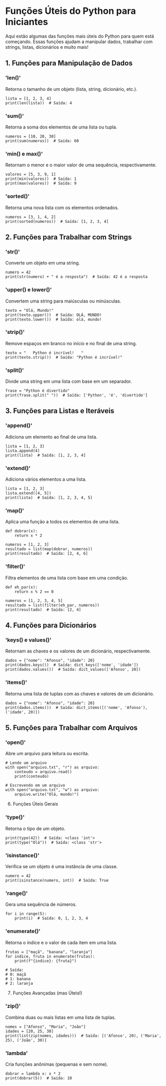 # Funções Úteis do Python para Iniciantes
Aqui estão algumas das funções mais úteis do Python para quem está começando. Essas funções ajudam a manipular dados, trabalhar com strings, listas, dicionários e muito mais!

## 1. Funções para Manipulação de Dados
### 'len()'
Retorna o tamanho de um objeto (lista, string, dicionário, etc.).

```
lista = [1, 2, 3, 4]
print(len(lista))  # Saída: 4
```
### 'sum()'
Retorna a soma dos elementos de uma lista ou tupla.

```
numeros = [10, 20, 30]
print(sum(numeros))  # Saída: 60
```
### 'min() e max()'
Retornam o menor e o maior valor de uma sequência, respectivamente.

```
valores = [5, 3, 9, 1]
print(min(valores))  # Saída: 1
print(max(valores))  # Saída: 9
```
### 'sorted()'
Retorna uma nova lista com os elementos ordenados.

```
numeros = [3, 1, 4, 2]
print(sorted(numeros))  # Saída: [1, 2, 3, 4]
```
## 2. Funções para Trabalhar com Strings
### 'str()'
Converte um objeto em uma string.

```
numero = 42
print(str(numero) + " é a resposta")  # Saída: 42 é a resposta
```
### 'upper() e lower()'
Convertem uma string para maiúsculas ou minúsculas.

```
texto = "Olá, Mundo!"
print(texto.upper())  # Saída: OLÁ, MUNDO!
print(texto.lower())  # Saída: olá, mundo!
```
### 'strip()'
Remove espaços em branco no início e no final de uma string.

```
texto = "   Python é incrível!   "
print(texto.strip())  # Saída: "Python é incrível!"
```
### 'split()'
Divide uma string em uma lista com base em um separador.

```
frase = "Python é divertido"
print(frase.split(" "))  # Saída: ['Python', 'é', 'divertido']
```
## 3. Funções para Listas e Iteráveis
### 'append()'
Adiciona um elemento ao final de uma lista.

```
lista = [1, 2, 3]
lista.append(4)
print(lista)  # Saída: [1, 2, 3, 4]
```
### 'extend()'
Adiciona vários elementos a uma lista.

```
lista = [1, 2, 3]
lista.extend([4, 5])
print(lista)  # Saída: [1, 2, 3, 4, 5]
```
### 'map()'
Aplica uma função a todos os elementos de uma lista.

```
def dobrar(x):
    return x * 2

numeros = [1, 2, 3]
resultado = list(map(dobrar, numeros))
print(resultado)  # Saída: [2, 4, 6]
```
### 'filter()'
Filtra elementos de uma lista com base em uma condição.

```
def eh_par(x):
    return x % 2 == 0

numeros = [1, 2, 3, 4, 5]
resultado = list(filter(eh_par, numeros))
print(resultado)  # Saída: [2, 4]
```
## 4. Funções para Dicionários
### 'keys() e values()'
Retornam as chaves e os valores de um dicionário, respectivamente.

```
dados = {"nome": "Afonso", "idade": 20}
print(dados.keys())  # Saída: dict_keys(['nome', 'idade'])
print(dados.values())  # Saída: dict_values(['Afonso', 20])
```
### 'items()'
Retorna uma lista de tuplas com as chaves e valores de um dicionário.

```
dados = {"nome": "Afonso", "idade": 20}
print(dados.items())  # Saída: dict_items([('nome', 'Afonso'), ('idade', 20)])
```
## 5. Funções para Trabalhar com Arquivos
### 'open()'
Abre um arquivo para leitura ou escrita.

```
# Lendo um arquivo
with open("arquivo.txt", "r") as arquivo:
    conteudo = arquivo.read()
    print(conteudo)
```
```
# Escrevendo em um arquivo
with open("arquivo.txt", "w") as arquivo:
    arquivo.write("Olá, mundo!")
```
6. Funções Úteis Gerais
### 'type()'
Retorna o tipo de um objeto.

```
print(type(42))  # Saída: <class 'int'>
print(type("Olá"))  # Saída: <class 'str'>
```
### 'isinstance()'
Verifica se um objeto é uma instância de uma classe.

```
numero = 42
print(isinstance(numero, int))  # Saída: True
```
### 'range()'
Gera uma sequência de números.

```
for i in range(5):
    print(i)  # Saída: 0, 1, 2, 3, 4
```
### 'enumerate()'
Retorna o índice e o valor de cada item em uma lista.

```
frutas = ["maçã", "banana", "laranja"]
for indice, fruta in enumerate(frutas):
    print(f"{indice}: {fruta}")

# Saída:
# 0: maçã
# 1: banana
# 2: laranja
```
7. Funções Avançadas (mas Úteis!)
### 'zip()'
Combina duas ou mais listas em uma lista de tuplas.

```
nomes = ["Afonso", "Maria", "João"]
idades = [20, 25, 30]
print(list(zip(nomes, idades)))  # Saída: [('Afonso', 20), ('Maria', 25), ('João', 30)]
```
### 'lambda'
Cria funções anônimas (pequenas e sem nome).

```
dobrar = lambda x: x * 2
print(dobrar(5))  # Saída: 10
```